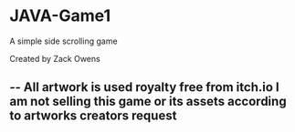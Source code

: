 # JAVA-Game1
A simple side scrolling game 

Created by Zack Owens 

--
All artwork is used royalty free from itch.io
I am not selling this game or its assets according to artworks creators request
--
